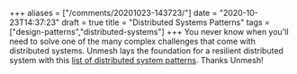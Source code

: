 +++
aliases = ["/comments/20201023-143723/"]
date = "2020-10-23T14:37:23"
draft = true
title = "Distributed Systems Patterns"
tags = ["design-patterns","distributed-systems"]
+++
You never know when you'll need to solve one of the many complex challenges that come with distributed systems. Unmesh lays the foundation for a resilient distributed system with this [list of distributed system patterns](https://martinfowler.com/articles/patterns-of-distributed-systems/). Thanks Unmesh!

